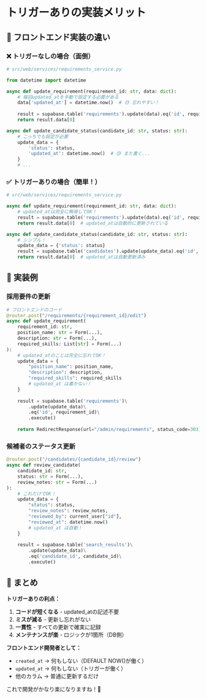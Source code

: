 # トリガーありの実装メリット

## 🎯 フロントエンド実装の違い

### ❌ トリガーなしの場合（面倒）
```python
# src/web/services/requirements_service.py

from datetime import datetime

async def update_requirement(requirement_id: str, data: dict):
    # 毎回updated_atを手動で設定する必要がある
    data['updated_at'] = datetime.now()  # 😓 忘れやすい！
    
    result = supabase.table('requirements').update(data).eq('id', requirement_id).execute()
    return result.data[0]

async def update_candidate_status(candidate_id: str, status: str):
    # こっちでも設定が必要
    update_data = {
        'status': status,
        'updated_at': datetime.now()  # 😓 また書く...
    }
    # ...
```

### ✅ トリガーありの場合（簡単！）
```python
# src/web/services/requirements_service.py

async def update_requirement(requirement_id: str, data: dict):
    # updated_atは完全に無視してOK！
    result = supabase.table('requirements').update(data).eq('id', requirement_id).execute()
    return result.data[0]  # updated_atは自動的に更新されている

async def update_candidate_status(candidate_id: str, status: str):
    # シンプル！
    update_data = {'status': status}
    result = supabase.table('candidates').update(update_data).eq('id', candidate_id).execute()
    return result.data[0]  # updated_atは自動更新済み
```

## 📝 実装例

### 採用要件の更新
```python
# フロントエンドのコード
@router.post("/requirements/{requirement_id}/edit")
async def update_requirement(
    requirement_id: str,
    position_name: str = Form(...),
    description: str = Form(...),
    required_skills: List[str] = Form(...)
):
    # updated_atのことは完全に忘れてOK！
    update_data = {
        "position_name": position_name,
        "description": description,
        "required_skills": required_skills
        # updated_at は書かない！
    }
    
    result = supabase.table('requirements')\
        .update(update_data)\
        .eq('id', requirement_id)\
        .execute()
    
    return RedirectResponse(url="/admin/requirements", status_code=303)
```

### 候補者のステータス更新
```python
@router.post("/candidates/{candidate_id}/review")
async def review_candidate(
    candidate_id: str,
    status: str = Form(...),
    review_notes: str = Form(...)
):
    # これだけでOK！
    update_data = {
        "status": status,
        "review_notes": review_notes,
        "reviewed_by": current_user["id"],
        "reviewed_at": datetime.now()
        # updated_at は自動！
    }
    
    result = supabase.table('search_results')\
        .update(update_data)\
        .eq('candidate_id', candidate_id)\
        .execute()
```

## 🎉 まとめ

**トリガーありの利点：**
1. **コードが短くなる** - updated_atの記述不要
2. **ミスが減る** - 更新し忘れがない
3. **一貫性** - すべての更新で確実に記録
4. **メンテナンスが楽** - ロジックが1箇所（DB側）

**フロントエンド開発者として：**
- `created_at` → 何もしない（DEFAULT NOW()が働く）
- `updated_at` → 何もしない（トリガーが働く）
- 他のカラム → 普通に更新するだけ

これで開発がかなり楽になりますね！🚀